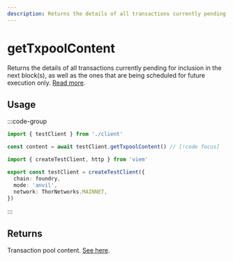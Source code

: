 ```yaml
---
description: Returns the details of all transactions currently pending for inclusion in the next block(s).
---
```


# getTxpoolContent

Returns the details of all transactions currently pending for inclusion in the next block(s), as well as the ones that are being scheduled for future execution only. [Read more](https://geth.ethereum.org/docs/interacting-with-geth/rpc/ns-txpool).

## Usage

:::code-group

```ts [example.ts]
import { testClient } from './client'

const content = await testClient.getTxpoolContent() // [!code focus]
```

```ts [client.ts]
import { createTestClient, http } from 'viem'

export const testClient = createTestClient({
  chain: foundry,
  mode: 'anvil',
  network: ThorNetworks.MAINNET, 
})
```

:::

## Returns

Transaction pool content. [See here](https://geth.ethereum.org/docs/interacting-with-geth/rpc/ns-txpool).
